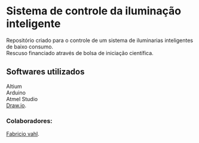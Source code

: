 <h1> Sistema de controle da iluminação inteligente </h1>
<p>
Repositório criado para o controle de um sistema de iluminarias inteligentes de baixo consumo.<br/>
Rescuso financiado através de bolsa de iniciação científica.
</p>

<h2> Softwares utilizados </h2>
<p> 
Altium <br/>
Arduino <br/>
Atmel Studio <br/>
<a href="https://www.draw.io/">Draw.io</a>. <br/>
</p>

<h3> Colaboradores: </h3>
<p>
<a href="https://github.com/fabriciovahl">Fabricio vahl</a>. <br/>     
</p>
